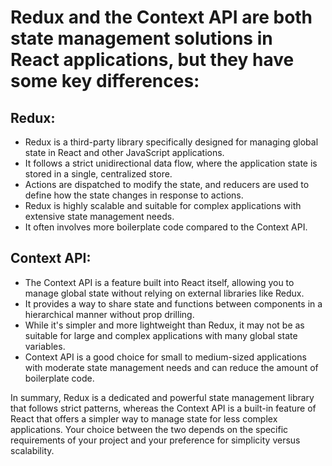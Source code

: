 # Redux and the Context API are both state management solutions in React applications, but they have some key differences:

##  Redux:
   - Redux is a third-party library specifically designed for managing global state in React and other JavaScript applications.
   - It follows a strict unidirectional data flow, where the application state is stored in a single, centralized store.
   - Actions are dispatched to modify the state, and reducers are used to define how the state changes in response to actions.
   - Redux is highly scalable and suitable for complex applications with extensive state management needs.
   - It often involves more boilerplate code compared to the Context API.

## Context API:
   - The Context API is a feature built into React itself, allowing you to manage global state without relying on external libraries like Redux.
   - It provides a way to share state and functions between components in a hierarchical manner without prop drilling.
   - While it's simpler and more lightweight than Redux, it may not be as suitable for large and complex applications with many global state variables.
   - Context API is a good choice for small to medium-sized applications with moderate state management needs and can reduce the amount of boilerplate code.

In summary, Redux is a dedicated and powerful state management library that follows strict patterns, whereas the Context API is a built-in feature of React that offers a simpler way to manage state for less complex applications. Your choice between the two depends on the specific requirements of your project and your preference for simplicity versus scalability.